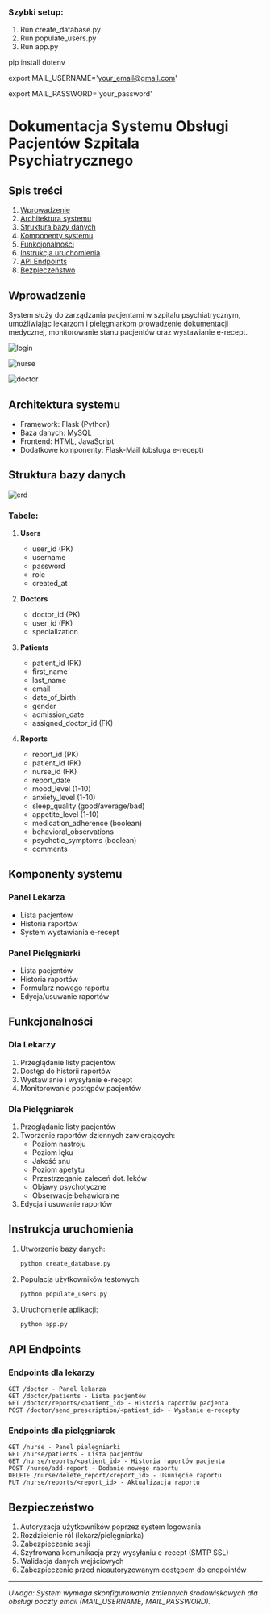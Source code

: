 ### Szybki setup:

1. Run create_database.py
2. Run populate_users.py
3. Run app.py

pip install dotenv

export MAIL_USERNAME='your_email@gmail.com'

export MAIL_PASSWORD='your_password'

# Dokumentacja Systemu Obsługi Pacjentów Szpitala Psychiatrycznego

## Spis treści
1. [Wprowadzenie](#wprowadzenie)
2. [Architektura systemu](#architektura-systemu)
3. [Struktura bazy danych](#struktura-bazy-danych)
4. [Komponenty systemu](#komponenty-systemu)
5. [Funkcjonalności](#funkcjonalności)
6. [Instrukcja uruchomienia](#instrukcja-uruchomienia)
7. [API Endpoints](#api-endpoints)
8. [Bezpieczeństwo](#bezpieczeństwo)

## Wprowadzenie
System służy do zarządzania pacjentami w szpitalu psychiatrycznym, umożliwiając lekarzom i pielęgniarkom prowadzenie dokumentacji medycznej, monitorowanie stanu pacjentów oraz wystawianie e-recept.

![login](https://github.com/user-attachments/assets/749806e8-b0f2-4259-955e-1b2ab8f2770b)

![nurse](https://github.com/user-attachments/assets/d0ea0722-1422-405a-b896-925c58ae632d)

![doctor](https://github.com/user-attachments/assets/3fee05b8-8c43-4991-96fd-4c0df5152a79)


## Architektura systemu
- Framework: Flask (Python)
- Baza danych: MySQL
- Frontend: HTML, JavaScript
- Dodatkowe komponenty: Flask-Mail (obsługa e-recept)

## Struktura bazy danych

![erd](https://github.com/user-attachments/assets/95c15481-f43e-4bbd-a5ab-dc7667203209)



### Tabele:
1. **Users**
   - user_id (PK)
   - username
   - password
   - role
   - created_at

2. **Doctors**
   - doctor_id (PK)
   - user_id (FK)
   - specialization

3. **Patients**
   - patient_id (PK)
   - first_name
   - last_name
   - email
   - date_of_birth
   - gender
   - admission_date
   - assigned_doctor_id (FK)

4. **Reports**
   - report_id (PK)
   - patient_id (FK)
   - nurse_id (FK)
   - report_date
   - mood_level (1-10)
   - anxiety_level (1-10)
   - sleep_quality (good/average/bad)
   - appetite_level (1-10)
   - medication_adherence (boolean)
   - behavioral_observations
   - psychotic_symptoms (boolean)
   - comments

## Komponenty systemu
### Panel Lekarza
- Lista pacjentów
- Historia raportów
- System wystawiania e-recept

### Panel Pielęgniarki
- Lista pacjentów
- Historia raportów
- Formularz nowego raportu
- Edycja/usuwanie raportów

## Funkcjonalności

### Dla Lekarzy
1. Przeglądanie listy pacjentów
2. Dostęp do historii raportów
3. Wystawianie i wysyłanie e-recept
4. Monitorowanie postępów pacjentów

### Dla Pielęgniarek
1. Przeglądanie listy pacjentów
2. Tworzenie raportów dziennych zawierających:
   - Poziom nastroju
   - Poziom lęku
   - Jakość snu
   - Poziom apetytu
   - Przestrzeganie zaleceń dot. leków
   - Objawy psychotyczne
   - Obserwacje behawioralne
3. Edycja i usuwanie raportów

## Instrukcja uruchomienia
1. Utworzenie bazy danych:
   ```bash
   python create_database.py
   ```

2. Populacja użytkowników testowych:
   ```bash
   python populate_users.py
   ```

3. Uruchomienie aplikacji:
   ```bash
   python app.py
   ```

## API Endpoints

### Endpoints dla lekarzy
```
GET /doctor - Panel lekarza
GET /doctor/patients - Lista pacjentów
GET /doctor/reports/<patient_id> - Historia raportów pacjenta
POST /doctor/send_prescription/<patient_id> - Wysłanie e-recepty
```

### Endpoints dla pielęgniarek
```
GET /nurse - Panel pielęgniarki
GET /nurse/patients - Lista pacjentów
GET /nurse/reports/<patient_id> - Historia raportów pacjenta
POST /nurse/add-report - Dodanie nowego raportu
DELETE /nurse/delete_report/<report_id> - Usunięcie raportu
PUT /nurse/reports/<report_id> - Aktualizacja raportu
```

## Bezpieczeństwo
1. Autoryzacja użytkowników poprzez system logowania
2. Rozdzielenie ról (lekarz/pielęgniarka)
3. Zabezpieczenie sesji
4. Szyfrowana komunikacja przy wysyłaniu e-recept (SMTP SSL)
5. Walidacja danych wejściowych
6. Zabezpieczenie przed nieautoryzowanym dostępem do endpointów

---
*Uwaga: System wymaga skonfigurowania zmiennych środowiskowych dla obsługi poczty email (MAIL_USERNAME, MAIL_PASSWORD).*

